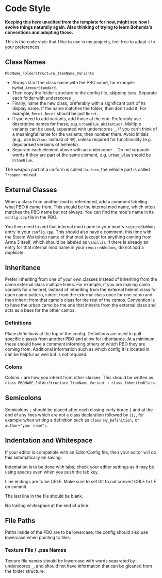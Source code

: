 # Code Style
**Keeping this here unedited from the template for now, might see how I evolve things naturally again. Also thinking of trying to learn Bohemia's conventions and adopting those.**

This is the code style that I like to use in my projects, feel free to adapt it to your preferences.

## Class Names
`PboName_FolderStructure_ItemName_Variants`

- Always start the class name with the PBO name, for example: `MyMod_ArmourStandard`.
- Then copy the folder structure to the config file, skipping `data`. Separate each folder with underscores `_`.
- Finally, name the new class, preferably with a significant part of its display name. If the name matches the folder, then don't add it. For example, `Beret_Beret` should be just `Beret`.
- If you need to add variants, add those at the end. Preferably use descriptive names for these, e.g. `UrbanBlue_WhiteVisor`. Multiple variants can be used, separated with underscores `_`. If you can't think of a meaningful name for the variants, then number them. Avoid initials (e.g., use `NoVisor` instead of `NV`), unless required for functionality (e.g. depolarised versions of helmets).
- Separate each element above with an underscore `_`. Do not separate words if they are part of the same element, e.g. `Urban_Blue` should be `UrbanBlue`.

The weapon part of a uniform is called `Uniform`, the vehicle part is called `Trooper` instead.

## External Classes
When a class from another mod is referenced, add a comment labeling what PBO it came from. This should be the internal mod name, which often matches the PBO name but not always. You can find the mod's name in its `config.cpp` file in the PBO.

You then need to add that internal mod name to your mod's `requiredAddons` entry in your `config.cpp`. This should also have a comment, this time with the Steam Workshop name of that mod (except for anything coming from Arma 3 itself, which should be labeled as `Vanilla`). If there is already an entry for that internal mod name in your `requiredAddons`, do not add a duplicate.

## Inheritance
Prefer inheriting from one of your own classes instead of inheriting from the same external class multiple times. For example, if you are making camo variants for a helmet, instead of inheriting from the external helmet class for each camo pattern, inherit from the external class once for one camo and then inherit from that camo's class for the rest of the camos. Convention is to have the urban camo be the one that inherits from the external class and acts as a base for the other camos.

### Definitions
Place definitions at the top of the config. Definitions are used to pull specific classes from another PBO and allow for inheritance. At a minimum, these should have a comment informing others of which PBO they are coming from. Additional information such as which config it is located in can be helpful as well but is not required.

### Colons
Colons `:` are how you inherit from other classes. This should be written as `class PBONAME_FolderStructure_ItemName_Variant : class InheritedClass`.

## Semicolons
Semicolons `;` should be placed after each closing curly brace `}` and at the end of any lines which are not a class declaration followed by `{};`, for example when writing a definition such as `class My_Definition;` or `author="your name";`.

## Indentation and Whitespace
If your editor is compatible with an EditorConfig file, then your editor will do this automatically on saving.

Indentation is to be done with tabs; check your editor settings as it may be using spaces even when you push the tab key.

Line endings are to be CRLF. Make sure to set Git to *not* convert CRLF to LF on commit.

The last line in the file should be blank.

No trailing whitespace at the end of a line.

## File Paths
Paths inside of the PBO are to be lowercase; the config should also use lowercase when pointing to files.

### Texture File / .paa Names
Texture file names should be lowercase with words separated by underscores `_`, and should not have information that can be gleaned from the folder structure.
